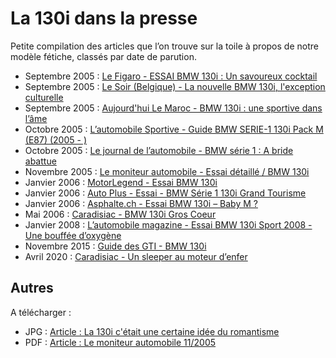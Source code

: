 # La 130i dans la presse

Petite compilation des articles que l’on trouve sur la toile à propos de notre modèle fétiche, classés par date de parution.

- Septembre 2005 : [Le Figaro - ESSAI BMW 130i : Un savoureux cocktail](https://www.lefigaro.fr/automobile/2005/09/05/03001-20050905ARTFIG90431-essaibmw_i_un_savoureux_cocktail.php)
- Septembre 2005 : [Le Soir (Belgique) - La nouvelle BMW 130i, l'exception culturelle](https://www.lesoir.be/art/%25252Fla-nouvelle-bmw-130i-l-exception-culturelle_t-20050909-001A0D.html)
- Septembre 2005 : [Aujourd'hui Le Maroc - BMW 130i : une sportive dans l’âme](http://aujourdhui.ma/automobile/bmw-130i-une-sportive-dans-lame-85740)
- Octobre 2005 : [L’automobile Sportive - Guide BMW SERIE-1 130i Pack M (E87) (2005 - )](https://www.automobile-sportive.com/guide/bmw/130i.php)
- Octobre 2005 : [Le journal de l’automobile - BMW série 1 : A bride abattue](https://journalauto.com/constructeurs/bmw-serie-1-a-bride-abattue/)
- Novembre 2005 : [Le moniteur automobile - Essai détaillé / BMW 130i](https://www.moniteurautomobile.be/essais-auto/essai-detaille/bmw-130i.html)
- Janvier 2006 : [MotorLegend - Essai BMW 130i](https://www.motorlegend.com/essai-voiture/bmw-130i/2,12438.html)
- Janvier 2006 : [Auto Plus - Essai - BMW Série 1 130i Grand Tourisme](https://www.autoplus.fr/fiche-technique/bmw/serie-1/130i-265ch-grand-tourisme-5p-35819)
- Janvier 2006 : [Asphalte.ch - Essai BMW 130i – Baby M ?](https://www.asphalte.ch/news/2006/01/essai-bmw-130i-baby-m/)
- Mai 2006 : [Caradisiac - BMW 130i Gros Coeur](https://www.caradisiac.com/BMW-Serie-1-Gros-coeur-42401.htm)
- Janvier 2008 : [L’automobile magazine - Essai BMW 130i Sport 2008 - Une bouffée d’oxygène](https://www.automobile-magazine.fr/tous-les-essais/article/10684-essais-bmw-bmw-130i-sport)
- Novembre 2015 : [Guide des GTI - BMW 130i](http://www.guide-des-gti.fr/guide/130i.php)
- Avril 2020 : [Caradisiac - Un sleeper au moteur d’enfer](https://www.caradisiac.com/bmw-130i-2005-2011-un-sleeper-au-moteur-d-enfer-des-10-000-eur-182679.htm)

## Autres

A télécharger :

- JPG : [Article : La 130i c'était une certaine idée du romantisme](../images/articles/article_motorsport.jpg)
- PDF : [Article : Le moniteur automobile 11/2005](../files/Essai_BMW_130i_MA_17_11_2005.pdf)
